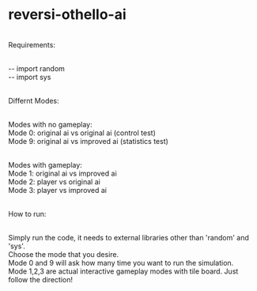 # reversi-othello-ai
<br />Requirements:

<br />-- import random
<br />-- import sys

<br />Differnt Modes:

<br />Modes with no gameplay:
<br />Mode 0: original ai vs original ai (control test) 
<br />Mode 9: original ai vs improved ai (statistics test) 

<br />Modes with gameplay: 
<br />Mode 1: original ai vs improved ai 
<br />Mode 2: player vs original ai 
<br />Mode 3: player vs improved ai 

<br />How to run:

<br />Simply run the code, it needs to external libraries other than 'random' and 'sys'.
<br />Choose the mode that you desire. 
<br />Mode 0 and 9 will ask how many time you want to run the simulation.
<br />Mode 1,2,3 are actual interactive gameplay modes with tile board. Just follow the direction!